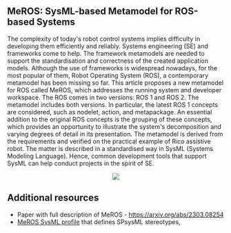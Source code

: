 ## MeROS: SysML-based Metamodel for ROS-based Systems

The complexity of today's robot control systems implies difficulty in developing them efficiently and reliably. Systems engineering (SE) and frameworks come to help. The framework metamodels are needed to support the standardisation and correctness of the created application models. Although the use of frameworks is widespread nowadays, for the most popular of them, Robot Operating System (ROS), a contemporary  metamodel has been missing so far. This article proposes a new metamodel for ROS called MeROS, which addresses the running system and developer workspace. The ROS comes in two versions: ROS 1 and ROS 2. The metamodel includes both versions. In particular, the latest ROS 1 concepts are considered, such as nodelet, action, and metapackage. An essential addition to the original ROS concepts is the grouping of these concepts, which provides an opportunity to illustrate the system's decomposition and varying degrees of detail in its presentation. The metamodel is derived from the requirements and verified on the practical example of Rico assistive robot. The matter is described in a standardised way in SysML (Systems Modeling Language). Hence, common development tools that support SysML can help conduct projects in the spirit of SE.

<p align="center">
<img src="https://github.com/twiniars/meros/blob/main/meros-graphical-abstract.png">
</p>

## Additional resources

* Paper with full description of MeROS - https://arxiv.org/abs/2303.08254
* [MeROS SysML profile](meros-profile.xml) that defines SPsysML stereotypes,
